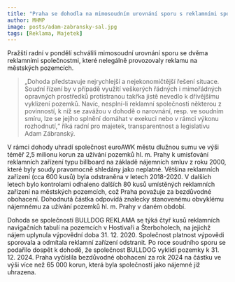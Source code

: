 ```yaml
---
title: "Praha se dohodla na mimosoudním urovnání sporu s reklamními společnostmi, které provozovaly nelegální reklamu na městských pozemcích"
author: MHMP
image: posts/adam-zabransky-sal.jpg
tags: [Reklama, Majetek]
---
```


Pražští radní v pondělí schválili mimosoudní urovnání sporu se dvěma reklamními společnostmi, které nelegálně provozovaly reklamu na městských pozemcích.

> „Dohoda představuje nejrychlejší a nejekonomičtější řešení situace. Soudní řízení by v případě využití veškerých řádných i mimořádných opravných prostředků protistranou takřka jistě nevedlo k dřívějšímu vyklizení pozemků. Navíc, nesplní-li reklamní společnosti některou z povinností, k níž se zavážou v dohodě o narovnání, resp. ve soudním smíru, lze se jejího splnění domáhat v exekuci nebo v rámci výkonu rozhodnutí,“ říká radní pro majetek, transparentnost a legislativu Adam Zábranský. 

V rámci dohody uhradí společnost euroAWK městu dlužnou sumu ve výši téměř 2,5 milionu korun za užívání pozemků hl. m. Prahy k umisťování reklamních zařízení typu billboard na základě nájemních smluv z roku 2000, které byly soudy pravomocně shledány jako neplatné. Většina reklamních zařízení (cca 600 kusů) byla odstraněna v letech 2018-2020. V dalších letech bylo kontrolami odhaleno dalších 80 kusů umístěných reklamních zařízení na městských pozemcích, což Praha považuje za bezdůvodné obohacení. Dohodnutá částka odpovídá znalecky stanovenému obvyklému nájemnému za užívání pozemků hl. m. Prahy v daném období.

Dohoda se společností BULLDOG REKLAMA se týká čtyř kusů reklamních navigačních tabulí na pozemcích v Hostivaři a Šterboholech, na jejichž nájem uplynula výpovědní doba 31. 12. 2020. Společnost platnost výpovědi sporovala a odmítala reklamní zařízení odstranit. Po roce soudního sporu se podařilo dospět k dohodě, že společnost BULLDOG vyklidí pozemky k 31. 12. 2024. Praha vyčíslila bezdůvodné obohacení za rok 2024 na částku ve výši více než 65 000 korun, která byla společností jako nájemné již uhrazena.
